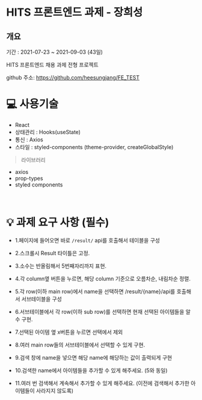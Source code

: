 # HITS 프론트엔드 과제 - 장희성

## 개요

기간 : 2021-07-23 ~ 2021-09-03 (43일) <br/>

HITS 프론트엔드 채용 과제 전형 프로젝트 <br/>

github 주소: https://github.com/heesungjang/FE_TEST
<br/>

# 💻 사용기술

-   React
-   상태관리 : Hooks(useState)
-   통신 : Axios
-   스타일 : styled-components (theme-provider, createGlobalStyle)

> 라이브러리

-   axios
-   prop-types
-   styled components

<br/>

# 💡 과제 요구 사항 (필수)

-   1.페이지에 들어오면 바로 `/result/` api를 호출해서 테이블을 구성

-   2.스크롤시 Result 타이틀은 고정.

-   3.소수는 반올림해서 5번째자리까지 표현.

-   4.각 column옆 버튼을 누르면, 해당 column 기준으로 오름차순, 내림차순 정렬.

-   5.각 row(이하 main row)에서 name을 선택하면 /result/{name}/api를 호출해서 서브테이블을 구성

-   6.서브테이블에서 각 row(이하 sub row)를 선택하면 현재 선택된 아이템들을 알 수 구현.

-   7.선택된 아이템 옆 x버튼을 누르면 선택에서 제외

-   8.여러 main row들의 서브테이블에서 선택할 수 있게 구현.

-   9.검색 창에 name을 넣으면 해당 name에 해당하는 값이 출력되게 구현

-   10.검색한 name에서 아이템들을 추가할 수 있게 해주세요. (5와 동일)

-   11.여러 번 검색해서 계속해서 추가할 수 있게 해주세요. (이전에 검색해서 추가한 아이템들이 사라지지 않도록)
